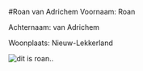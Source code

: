 #Roan van Adrichem
Voornaam: Roan


Achternaam: van Adrichem


Woonplaats: Nieuw-Lekkerland


![dit is roan..](https://scontent-ams2-1.xx.fbcdn.net/hphotos-ash4/v/t1.0-9/1962826_610781275663656_1118165300_n.jpg?oh=36a136696a3845f77ff3fd7ed6cdc6bb&oe=57374122)
